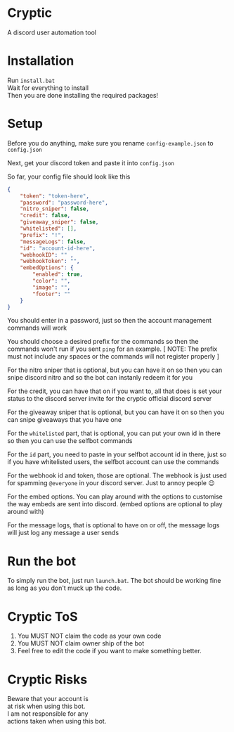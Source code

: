# Cryptic
A discord user automation tool

# Installation

Run `install.bat`\
Wait for everything to install\
Then you are done installing the required packages!
# Setup

Before you do anything, make sure you rename `config-example.json` to `config.json`

Next, get your discord token and paste it into `config.json`

So far, your config file should look like this
```json
{
    "token": "token-here",
    "password": "password-here",
    "nitro_sniper": false,
    "credit": false,
    "giveaway_sniper": false,
    "whitelisted": [],
    "prefix": "!",
    "messageLogs": false,
    "id": "account-id-here",
    "webhookID": "" ,
    "webhookToken": "",
    "embedOptions": {
        "enabled": true,
        "color": "",
        "image": "",
        "footer": ""
    }
}
```

You should enter in a password, just so then the account management commands will work

You should choose a desired prefix for the commands so then the commands won't run if you sent `ping` for an example.
[ NOTE: The prefix must not include any spaces or the commands will not register properly ]

For the nitro sniper that is optional, but you can have it on so then you can snipe discord nitro and so the bot can instanly redeem it for you

For the credit, you can have that on if you want to, all that does is set your status to the discord server invite for the cryptic official discord server

For the giveaway sniper that is optional, but you can have it on so then you can snipe giveaways that you have one

For the `whitelisted` part, that is optional, you can put your own id in there so then you can use the selfbot commands

For the `id` part, you need to paste in your selfbot account id in there, just so if you have whitelisted users, the selfbot account can use the commands

For the webhook id and token, those are optional. The webhook is just used for spamming `@everyone` in your discord server. Just to annoy people :wink:

For the embed options. You can play around with the options to customise the way embeds are sent into discord. (embed options are optional to play around with)

For the message logs, that is optional to have on or off, the message logs will just log any message a user sends

# Run the bot

To simply run the bot, just run `launch.bat`. The bot should be working fine as long as you don't muck up the code.

# Cryptic ToS

1. You MUST NOT claim the code as your own code
2. You MUST NOT claim owner ship of the bot
3. Feel free to edit the code if you want to make something better.

# Cryptic Risks

Beware that your account is\
at risk when using this bot.\
I am not responsible for any\
actions taken when using this bot.